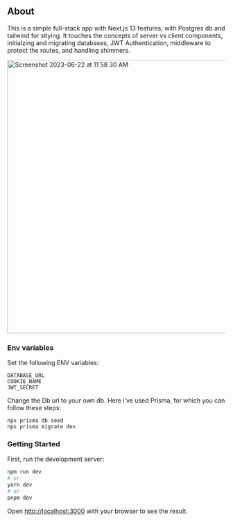 ## About

This is a simple full-stack app with Next.js 13 features, with Postgres db and tailwind for stlying. 
It touches the concepts of server vs client components, initialzing and migrating databases, JWT Authentication, middleware to protect the routes, and handling shimmers.

<img width="630" alt="Screenshot 2023-06-22 at 11 58 30 AM" src="https://github.com/sakethvarma397/personal-project-management-app/assets/29940063/700b9178-730f-417a-abb7-b3ab97d8c86b">



### Env variables

Set the following ENV variables:
```
DATABASE_URL
COOKIE_NAME
JWT_SECRET
```

Change the Db url to your own db. Here i've used Prisma, for which you can follow these steps:
```
npx prisma db seed
npx prisma migrate dev
```

### Getting Started

First, run the development server:

```bash
npm run dev
# or
yarn dev
# or
pnpm dev
```

Open [http://localhost:3000](http://localhost:3000) with your browser to see the result.
